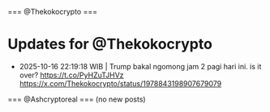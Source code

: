 === @Thekokocrypto ===

# Updates for @Thekokocrypto

- 2025-10-16 22:19:18 WIB | Trump bakal ngomong jam 2 pagi hari ini. is it over? https://t.co/PyHZuTJHVz
  https://x.com/Thekokocrypto/status/1978843198907679079

=== @Ashcryptoreal ===
(no new posts)


